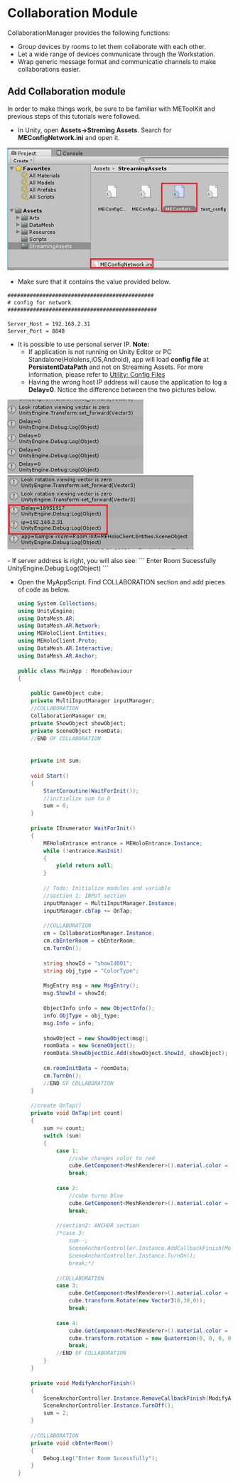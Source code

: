 # Collaboration Module
CollaborationManager provides the following functions:
  - Group devices by rooms to let them collaborate with each other.
  - Let a wide range of devices communicate through the Workstation.
  - Wrap generic message format and communicatio channels to make
    collaborations easier. 
    
## Add Collaboration module
In order to make things work, be sure to be familiar with METoolKit
and previous steps of this tutorials were followed.

- In Unity, open **Assets->Streming Assets**.
  Search for **MEConfigNetwork.ini** and open it.
<p align="left">
<img src="https://github.com/angelicaCruz/Tutorial/blob/master/collaboration1.png">
</p>

- Make sure that it contains the value provided below. 
```
##############################################
# config for network
###############################################

Server_Host = 192.168.2.31
Server_Port = 8848
```
- It is possible to use personal server IP.
  **Note:**
    - If application is not running on Unity Editor or PC Standalone(Hololens,iOS,Android),
      app will load **config file** at **PersistentDataPath** and not on Streaming Assets.
      For more information, please refer to [Utility: Config Files](http://docs.datamesh.com/projects/me-live/en/latest/toolkit/toolkit-man-utility-config-file/)
    - Having the wrong host IP address will cause the application to log a **Delay=0**.
      Notice the difference between the two pictures below.
<p align="left">
<img src="https://github.com/angelicaCruz/Tutorial/blob/master/collaboration2.png">
<img src="https://github.com/angelicaCruz/Tutorial/blob/master/collaboration3.png">
</p>
    - If server address is right, you will also see:
      ```
      Enter Room Sucessfully
      UnityEngine.Debug:Log(Object)
      ```

- Open the MyAppScript. Find COLLABORATION section and add pieces of code as below.
  ```c#
  using System.Collections;
  using UnityEngine;
  using DataMesh.AR;
  using DataMesh.AR.Network;
  using MEHoloClient.Entities;
  using MEHoloClient.Proto;
  using DataMesh.AR.Interactive;
  using DataMesh.AR.Anchor;

  public class MainApp : MonoBehaviour
  {

      public GameObject cube;
      private MultiInputManager inputManager;
      //COLLABORATION
      CollaborationManager cm;
      private ShowObject showObject;
      private SceneObject roomData;
      //END OF COLLABORATION


      private int sum;

      void Start()
      {
          StartCoroutine(WaitForInit());
          //initialize sum to 0
          sum = 0;
      }

      private IEnumerator WaitForInit()
      {
          MEHoloEntrance entrance = MEHoloEntrance.Instance;
          while (!entrance.HasInit)
          {
              yield return null;
          }

          // Todo: Initialize modules and variable
          //section 1: INPUT section
          inputManager = MultiInputManager.Instance;
          inputManager.cbTap += OnTap;

          //COLLABORATION
          cm = CollaborationManager.Instance;
          cm.cbEnterRoom = cbEnterRoom;
          cm.TurnOn();

          string showId = "showId001";
          string obj_type = "ColorType";

          MsgEntry msg = new MsgEntry();
          msg.ShowId = showId;

          ObjectInfo info = new ObjectInfo();
          info.ObjType = obj_type;
          msg.Info = info;

          showObject = new ShowObject(msg);
          roomData = new SceneObject();
          roomData.ShowObjectDic.Add(showObject.ShowId, showObject);

          cm.roomInitData = roomData;
          cm.TurnOn();
          //END OF COLLABORATION
      }

      //create OnTap()
      private void OnTap(int count)
      {
          sum += count;
          switch (sum)
          {
              case 1:
                  //cube changes color to red
                  cube.GetComponent<MeshRenderer>().material.color = Color.red;
                  break;

              case 2:
                  //cube turns blue
                  cube.GetComponent<MeshRenderer>().material.color = Color.red;
                  break;

              //section2: ANCHOR section
              /*case 3:
                  sum--;
                  SceneAnchorController.Instance.AddCallbackFinish(ModifyAnchorFinish);
                  SceneAnchorController.Instance.TurnOn();
                  break;*/

              //COLLABORATION
              case 3:
                  cube.GetComponent<MeshRenderer>().material.color = Color.red;
                  cube.transform.Rotate(new Vector3(0,30,0));
                  break;

              case 4:
                  cube.GetComponent<MeshRenderer>().material.color = Color.blue;
                  cube.transform.rotation = new Quaternion(0, 0, 0, 0);
                  break;
              //END OF COLLABORATION
          }
      }

      private void ModifyAnchorFinish()
      {
          SceneAnchorController.Instance.RemoveCallbackFinish(ModifyAnchorFinish);
          SceneAnchorController.Instance.TurnOff();
          sum = 2;
      }

      //COLLABORATION
      private void cbEnterRoom()
      {
          Debug.Log("Enter Room Sucessfully");
      }
  }
  ```
